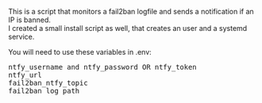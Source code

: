 This is a script that monitors a fail2ban logfile and sends a notification if an IP is banned.  
I created a small install script as well, that creates an user and a systemd service.  

You will need to use these variables in .env:
<pre>
ntfy_username and ntfy_password OR ntfy_token  
ntfy_url  
fail2ban_ntfy_topic  
fail2ban_log_path  
</pre>
